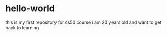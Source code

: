 # hello-world
this is my first repository for cs50 course 
i am 20 years old and want to get back to learning

